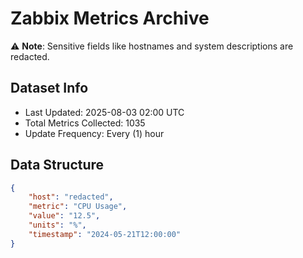 # Zabbix Metrics Archive

⚠️ **Note**: Sensitive fields like hostnames and system descriptions are redacted.

## Dataset Info
- Last Updated: 2025-08-03 02:00 UTC
- Total Metrics Collected: 1035
- Update Frequency: Every (1) hour

## Data Structure
```json
{
    "host": "redacted",
    "metric": "CPU Usage",
    "value": "12.5",
    "units": "%",
    "timestamp": "2024-05-21T12:00:00"
}
```
